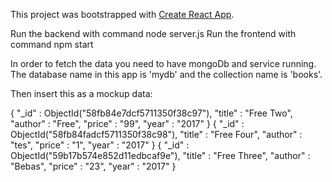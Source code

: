 This project was bootstrapped with [Create React App](https://github.com/facebookincubator/create-react-app).

Run the backend with command node server.js
Run the frontend with command npm start

In order to fetch the data you need to have mongoDb and service running. The database name in this app is 'mydb' and the collection name is 'books'.

Then insert this as a mockup data:

{ "_id" : ObjectId("58fb84e7dcf5711350f38c97"), "title" : "Free Two", "author" : "Free", "price" : "99", "year" : "2017" }
{ "_id" : ObjectId("58fb84fadcf5711350f38c98"), "title" : "Free Four", "author" : "tes", "price" : "1", "year" : "2017" }
{ "_id" : ObjectId("59b17b574e852d11edbcaf9e"), "title" : "Free Three", "author" : "Bebas", "price" : "23", "year" : "2017" }

